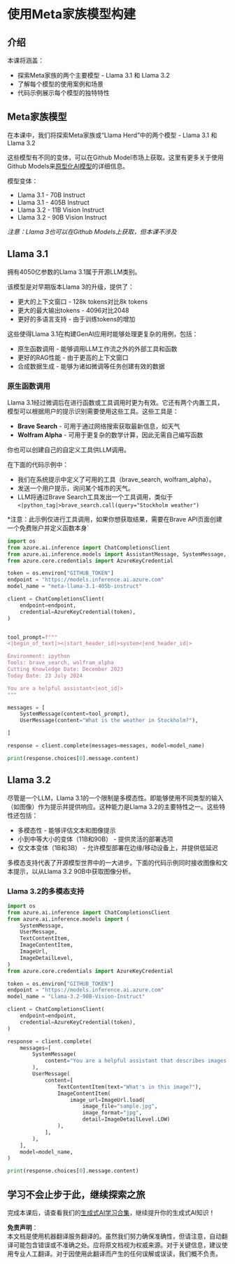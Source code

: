 # 使用Meta家族模型构建

## 介绍

本课将涵盖：

- 探索Meta家族的两个主要模型 - Llama 3.1 和 Llama 3.2
- 了解每个模型的使用案例和场景
- 代码示例展示每个模型的独特特性

## Meta家族模型

在本课中，我们将探索Meta家族或“Llama Herd”中的两个模型 - Llama 3.1 和 Llama 3.2

这些模型有不同的变体，可以在Github Model市场上获取。这里有更多关于使用Github Models来[原型化AI模型](https://docs.github.com/en/github-models/prototyping-with-ai-models?WT.mc_id=academic-105485-koreyst)的详细信息。

模型变体：
- Llama 3.1 - 70B Instruct
- Llama 3.1 - 405B Instruct
- Llama 3.2 - 11B Vision Instruct
- Llama 3.2 - 90B Vision Instruct

*注意：Llama 3也可以在Github Models上获取，但本课不涉及*

## Llama 3.1

拥有4050亿参数的Llama 3.1属于开源LLM类别。

该模型是对早期版本Llama 3的升级，提供了：

- 更大的上下文窗口 - 128k tokens对比8k tokens
- 更大的最大输出tokens - 4096对比2048
- 更好的多语言支持 - 由于训练tokens的增加

这些使得Llama 3.1在构建GenAI应用时能够处理更复杂的用例，包括：
- 原生函数调用 - 能够调用LLM工作流之外的外部工具和函数
- 更好的RAG性能 - 由于更高的上下文窗口
- 合成数据生成 - 能够为诸如微调等任务创建有效的数据

### 原生函数调用

Llama 3.1经过微调后在进行函数或工具调用时更为有效。它还有两个内置工具，模型可以根据用户的提示识别需要使用这些工具。这些工具是：

- **Brave Search** - 可用于通过网络搜索获取最新信息，如天气
- **Wolfram Alpha** - 可用于更复杂的数学计算，因此无需自己编写函数

你也可以创建自己的自定义工具供LLM调用。

在下面的代码示例中：

- 我们在系统提示中定义了可用的工具（brave_search, wolfram_alpha）。
- 发送一个用户提示，询问某个城市的天气。
- LLM将通过Brave Search工具发出一个工具调用，类似于`<|python_tag|>brave_search.call(query="Stockholm weather")`

*注意：此示例仅进行工具调用，如果你想获取结果，需要在Brave API页面创建一个免费账户并定义函数本身`

```python 
import os
from azure.ai.inference import ChatCompletionsClient
from azure.ai.inference.models import AssistantMessage, SystemMessage, UserMessage
from azure.core.credentials import AzureKeyCredential

token = os.environ["GITHUB_TOKEN"]
endpoint = "https://models.inference.ai.azure.com"
model_name = "meta-llama-3.1-405b-instruct"

client = ChatCompletionsClient(
    endpoint=endpoint,
    credential=AzureKeyCredential(token),
)


tool_prompt=f"""
<|begin_of_text|><|start_header_id|>system<|end_header_id|>

Environment: ipython
Tools: brave_search, wolfram_alpha
Cutting Knowledge Date: December 2023
Today Date: 23 July 2024

You are a helpful assistant<|eot_id|>
"""

messages = [
    SystemMessage(content=tool_prompt),
    UserMessage(content="What is the weather in Stockholm?"),

]

response = client.complete(messages=messages, model=model_name)

print(response.choices[0].message.content)
```

## Llama 3.2

尽管是一个LLM，Llama 3.1的一个限制是多模态性。即能够使用不同类型的输入（如图像）作为提示并提供响应。这种能力是Llama 3.2的主要特性之一。这些特性还包括：

- 多模态性 - 能够评估文本和图像提示
- 小到中等大小的变体（11B和90B） - 提供灵活的部署选项
- 仅文本变体（1B和3B） - 允许模型部署在边缘/移动设备上，并提供低延迟

多模态支持代表了开源模型世界中的一大进步。下面的代码示例同时接收图像和文本提示，以从Llama 3.2 90B中获取图像分析。

### Llama 3.2的多模态支持

```python 
import os
from azure.ai.inference import ChatCompletionsClient
from azure.ai.inference.models import (
    SystemMessage,
    UserMessage,
    TextContentItem,
    ImageContentItem,
    ImageUrl,
    ImageDetailLevel,
)
from azure.core.credentials import AzureKeyCredential

token = os.environ["GITHUB_TOKEN"]
endpoint = "https://models.inference.ai.azure.com"
model_name = "Llama-3.2-90B-Vision-Instruct"

client = ChatCompletionsClient(
    endpoint=endpoint,
    credential=AzureKeyCredential(token),
)

response = client.complete(
    messages=[
        SystemMessage(
            content="You are a helpful assistant that describes images in details."
        ),
        UserMessage(
            content=[
                TextContentItem(text="What's in this image?"),
                ImageContentItem(
                    image_url=ImageUrl.load(
                        image_file="sample.jpg",
                        image_format="jpg",
                        detail=ImageDetailLevel.LOW)
                ),
            ],
        ),
    ],
    model=model_name,
)

print(response.choices[0].message.content)
```

## 学习不会止步于此，继续探索之旅

完成本课后，请查看我们的[生成式AI学习合集](https://aka.ms/genai-collection?WT.mc_id=academic-105485-koreyst)，继续提升你的生成式AI知识！

**免责声明**：  
本文档是使用机器翻译服务翻译的。虽然我们努力确保准确性，但请注意，自动翻译可能包含错误或不准确之处。应将原文档视为权威来源。对于关键信息，建议使用专业人工翻译。对于因使用此翻译而产生的任何误解或误读，我们概不负责。